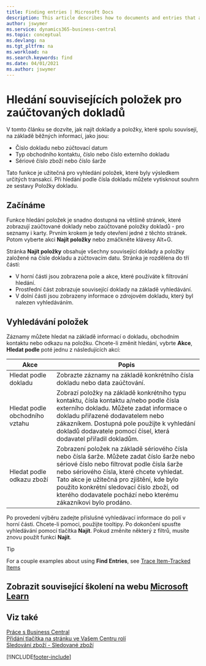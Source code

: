 ```yaml
---
title: Finding entries | Microsoft Docs
description: This article describes how to documents and entries that are related
author: jswymer
ms.service: dynamics365-business-central
ms.topic: conceptual
ms.devlang: na
ms.tgt_pltfrm: na
ms.workload: na
ms.search.keywords: find
ms.date: 04/01/2021
ms.author: jswymer
---
```

# Hledání souvisejících položek pro zaúčtovaných dokladů

V tomto článku se dozvíte, jak najít doklady a položky, které spolu souvisejí, na základě běžných informací, jako jsou:

- Číslo dokladu nebo zúčtovací datum
- Typ obchodního kontaktu, číslo nebo číslo externího dokladu
- Sériové číslo zboží nebo číslo šarže

Tato funkce je užitečná pro vyhledání položek, které byly výsledkem určitých transakcí. Při hledání podle čísla dokladu můžete vytisknout souhrn ze sestavy Položky dokladu.

## Začínáme

Funkce hledání položek je snadno dostupná na většině stránek, které zobrazují zaúčtované doklady nebo zaúčtované položky dokladů - pro seznamy i karty. Prvním krokem je tedy otevření jedné z těchto stránek. Potom vyberte akci **Najít položky** nebo zmáčkněte klávesy Alt+G.

Stránka **Najít položky** obsahuje všechny související doklady a položky založené na čísle dokladu a zúčtovacím datu. Stránka je rozdělena do tří částí:

- V horní části jsou zobrazena pole a akce, které používáte k filtrování hledání.
- Prostřední část zobrazuje související doklady na základě vyhledávání.
- V dolní části jsou zobrazeny informace o zdrojovém dokladu, který byl nalezen vyhledáváním.


<!--
 There are two ways to open this page:

- Choose the ![Lightbulb that opens the Tell Me feature.](media/ui-search/search_small.png "Tell me what you want to do") icon, enter **Find Entries**, and then choose the related link.

    With this way, the **Find Entries** page might be empty, and you'll have to start searching for entries from scratch.
    
- Open a page that displays posted documents or posted documents entries, either a list or a card. Then, locate and select the **Find Entries** action.

    With this way, the **Find Entries**, page will include all related documents and entries based on the document no. and posting date.


    > [!TIP]
    > If you are on a page that has the **Find Entries** action, press crtl+G to open the **Find Entries** page directly. 
-->

## Vyhledávání položek

Záznamy můžete hledat na základě informací o dokladu, obchodním kontaktu nebo odkazu na položku. Chcete-li změnit hledání,  vybrte **Akce**, **Hledat podle** poté jednu z následujících akcí:

| Akce | Popis |
|------|-----------|
| Hledat podle dokladu | Zobrazte záznamy na základě konkrétního čísla dokladu nebo data zaúčtování. |
| Hledat podle obchodního vztahu | Zobrazí položky na základě konkrétního typu kontaktu, čísla kontaktu a/nebo podle čísla externího dokladu. Můžete zadat informace o dokladu přiřazené dodavatelem nebo zákazníkem. Dostupná pole použijte k vyhledání dokladů dodavatele pomocí čísel, která dodavatel přiřadil dokladům. |
| Hledat podle odkazu zboží | Zobrazení položek na základě sériového čísla nebo čísla šarže. Můžete zadat číslo šarže nebo sériové číslo nebo filtrovat podle čísla šarže nebo sériového čísla, které chcete vyhledat. Tato akce je užitečná pro zjištění, kde bylo použito konkrétní sledovací číslo zboží, od kterého dodavatele pochází nebo kterému zákazníkovi bylo prodáno. |

Po provedení výběru zadejte příslušné vyhledávací informace do polí v horní části. Chcete-li pomoci, použijte tooltipy. Po dokončení spusťte vyhledávání pomocí tlačítka **Najít**. Pokud změníte některý z filtrů, musíte znovu použít funkci **Najít**.

> [!TIP]
> For a couple examples about using **Find Entries**, see [Trace Item-Tracked Items](inventory-how-to-trace-item-tracked-items.md) <!--and [Walkthrough: Tracing Serial-Lot Numbers](walkthrough-tracing-serial-lot-numbers.md). -->

## Zobrazit související školení na webu [Microsoft Learn](/learn/modules/user-interface-dynamics-365-business-central/index)

## Viz také

[Práce s Business Central](ui-work-product.md)  
[Přidání tlačítka na stránku ve Vašem Centru rolí](ui-bookmarks.md)  
[Sledování zboží - Sledované zboží](inventory-how-to-trace-item-tracked-items.md)


[!INCLUDE[footer-include](includes/footer-banner.md)]
